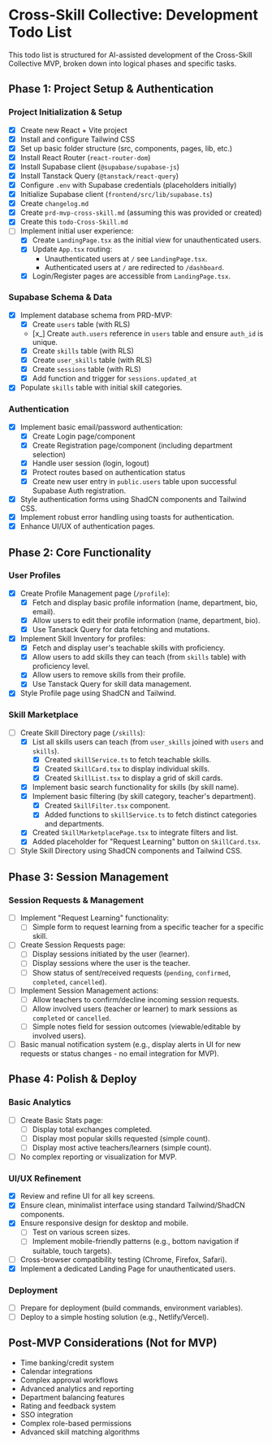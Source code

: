 # Cross-Skill Collective: Development Todo List

This todo list is structured for AI-assisted development of the Cross-Skill Collective MVP, broken down into logical phases and specific tasks.

## Phase 1: Project Setup & Authentication

### Project Initialization & Setup
- [x] Create new React + Vite project
- [x] Install and configure Tailwind CSS
- [x] Set up basic folder structure (src, components, pages, lib, etc.)
- [x] Install React Router (`react-router-dom`)
- [x] Install Supabase client (`@supabase/supabase-js`)
- [x] Install Tanstack Query (`@tanstack/react-query`)
- [x] Configure `.env` with Supabase credentials (placeholders initially)
- [x] Initialize Supabase client (`frontend/src/lib/supabase.ts`)
- [x] Create `changelog.md`
- [x] Create `prd-mvp-cross-skill.md` (assuming this was provided or created)
- [x] Create this `todo-Cross-Skill.md`
- [ ] Implement initial user experience:
  - [x] Create `LandingPage.tsx` as the initial view for unauthenticated users.
  - [x] Update `App.tsx` routing:
    - Unauthenticated users at `/` see `LandingPage.tsx`.
    - Authenticated users at `/` are redirected to `/dashboard`.
  - [x] Login/Register pages are accessible from `LandingPage.tsx`.

### Supabase Schema & Data
- [x] Implement database schema from PRD-MVP:
  - [x] Create `users` table (with RLS)
  - [x_] Create `auth.users` reference in `users` table and ensure `auth_id` is unique.
  - [x] Create `skills` table (with RLS)
  - [x] Create `user_skills` table (with RLS)
  - [x] Create `sessions` table (with RLS)
  - [x] Add function and trigger for `sessions.updated_at`
- [x] Populate `skills` table with initial skill categories.

### Authentication
- [x] Implement basic email/password authentication:
  - [x] Create Login page/component
  - [x] Create Registration page/component (including department selection)
  - [x] Handle user session (login, logout)
  - [x] Protect routes based on authentication status
  - [x] Create new user entry in `public.users` table upon successful Supabase Auth registration.
- [x] Style authentication forms using ShadCN components and Tailwind CSS.
- [x] Implement robust error handling using toasts for authentication.
- [x] Enhance UI/UX of authentication pages.

## Phase 2: Core Functionality

### User Profiles
- [x] Create Profile Management page (`/profile`):
  - [x] Fetch and display basic profile information (name, department, bio, email).
  - [x] Allow users to edit their profile information (name, department, bio).
  - [x] Use Tanstack Query for data fetching and mutations.
- [x] Implement Skill Inventory for profiles:
  - [x] Fetch and display user's teachable skills with proficiency.
  - [x] Allow users to add skills they can teach (from `skills` table) with proficiency level.
  - [x] Allow users to remove skills from their profile.
  - [x] Use Tanstack Query for skill data management.
- [x] Style Profile page using ShadCN and Tailwind.

### Skill Marketplace
- [ ] Create Skill Directory page (`/skills`):
  - [x] List all skills users can teach (from `user_skills` joined with `users` and `skills`).
    - [x] Created `skillService.ts` to fetch teachable skills.
    - [x] Created `SkillCard.tsx` to display individual skills.
    - [x] Created `SkillList.tsx` to display a grid of skill cards.
  - [x] Implement basic search functionality for skills (by skill name).
  - [x] Implement basic filtering (by skill category, teacher's department).
    - [x] Created `SkillFilter.tsx` component.
    - [x] Added functions to `skillService.ts` to fetch distinct categories and departments.
  - [x] Created `SkillMarketplacePage.tsx` to integrate filters and list.
  - [x] Added placeholder for "Request Learning" button on `SkillCard.tsx`.
- [ ] Style Skill Directory using ShadCN components and Tailwind CSS.

## Phase 3: Session Management

### Session Requests & Management
- [ ] Implement "Request Learning" functionality:
  - [ ] Simple form to request learning from a specific teacher for a specific skill.
- [ ] Create Session Requests page:
  - [ ] Display sessions initiated by the user (learner).
  - [ ] Display sessions where the user is the teacher.
  - [ ] Show status of sent/received requests (`pending`, `confirmed`, `completed`, `cancelled`).
- [ ] Implement Session Management actions:
  - [ ] Allow teachers to confirm/decline incoming session requests.
  - [ ] Allow involved users (teacher or learner) to mark sessions as `completed` or `cancelled`.
  - [ ] Simple notes field for session outcomes (viewable/editable by involved users).
- [ ] Basic manual notification system (e.g., display alerts in UI for new requests or status changes - no email integration for MVP).

## Phase 4: Polish & Deploy

### Basic Analytics
- [ ] Create Basic Stats page:
  - [ ] Display total exchanges completed.
  - [ ] Display most popular skills requested (simple count).
  - [ ] Display most active teachers/learners (simple count).
- [ ] No complex reporting or visualization for MVP.

### UI/UX Refinement
- [x] Review and refine UI for all key screens.
- [x] Ensure clean, minimalist interface using standard Tailwind/ShadCN components.
- [x] Ensure responsive design for desktop and mobile.
  - [ ] Test on various screen sizes.
  - [ ] Implement mobile-friendly patterns (e.g., bottom navigation if suitable, touch targets).
- [ ] Cross-browser compatibility testing (Chrome, Firefox, Safari).
- [x] Implement a dedicated Landing Page for unauthenticated users.

### Deployment
- [ ] Prepare for deployment (build commands, environment variables).
- [ ] Deploy to a simple hosting solution (e.g., Netlify/Vercel).

## Post-MVP Considerations (Not for MVP)
- Time banking/credit system
- Calendar integrations
- Complex approval workflows
- Advanced analytics and reporting
- Department balancing features
- Rating and feedback system
- SSO integration
- Complex role-based permissions
- Advanced skill matching algorithms